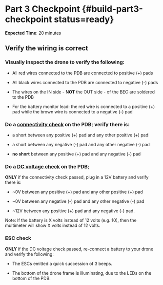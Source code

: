 # Part 3 Checkpoint {#build-part3-checkpoint status=ready}

**Expected Time**: 20 minutes

## Verify the wiring is correct

### Visually inspect the drone to verify the following:

  - All red wires connected to the PDB are connected to positive (+) pads

  - All black wires connected to the PDB are connected to negative (-) pads

  - The wires on the IN side - **NOT** the OUT side - of the BEC are soldered to the PDB

  - For the battery monitor lead: the red wire is connected to a positive (+) pad while the brown wire is connected to a negative (-) pad

### Do a [connectivity check](https://docs.duckietown.org/daffy/opmanual_sky/out/build_multimeter.html) on the PDB; verify there is:

  - a short between any positive (+) pad and any other positive (+) pad

  - a short between any negative (-) pad and any other negative (-) pad

  - **no short** between any positive (+) pad and any negative (-) pad

### Do a [DC voltage check](https://docs.duckietown.org/daffy/opmanual_sky/out/build_multimeter.html) on the PDB;

**ONLY** if the connectivity check passed, plug in a 12V battery and verify there is:

  - ~0V between any positive (+) pad and any other positive (+) pad

  - ~0V between any negative (-) pad and any other negative (-) pad

  - ~12V between any positive (+) pad and any negative (-) pad.

Note: If the battery is X volts instead of 12 volts (e.g. 10), then the multimeter will show X volts instead of 12 volts.

### ESC check

**ONLY** if the DC voltage check passed, re-connect a battery to your drone and verify the following:

  - The ESCs emitted a quick succession of 3 beeps.

  - The bottom of the drone frame is illuminating, due to the LEDs on the bottom of the PDB.
